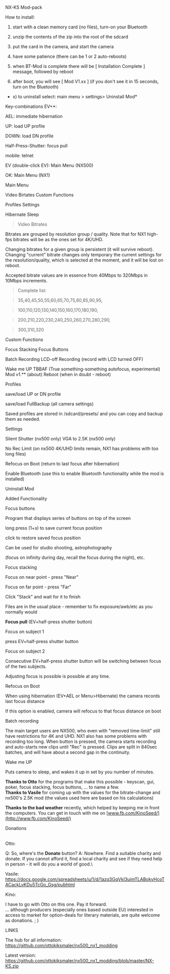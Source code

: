 NX-KS Mod-pack

How to install:

 1) start with a clean memory card (no files), turn-on your Bluetooth

2) unzip the contents of the zip into the root of the sdcard

3) put the card in the camera, and start the camera

4) have some patience (there can be 1 or 2 auto-reboots)

5) when BT-Mod is complete there will be \[ Installation Complete \]
message, followed by reboot

6) after boot, you will see \[ Mod V1.xx \] (if you don\'t see it in 15
seconds, turn on the Bluetooth)

 * x) to uninstall select: main menu \> settings\> Uninstall Mod*

Key-combinations EV+\*:

AEL: immediate hibernation

UP: load UP profile

DOWN: load DN profile

Half-Press-Shutter: focus pull

mobile: telnet

EV (double-click EV): Main Menu (NX500)

OK: Main Menu (NX1)

Main Menu

Video Birtates Custom Functions

Profiles Settings

Hibernate Sleep

> Video Bitrates

Bitrates are grouped by resolution group / quality. Note that for NX1
high-fps bitrates will be as the ones set for 4K/UHD.

Changing bitrates for a given group is persistent (it will survive
reboot). Changing "current" bitrate changes only temporary the current
settings for the resolution/quality, which is selected at the moment,
and it will be lost on reboot.

Accepted bitrate values are in essence from 40Mbps to 320Mbps in 10Mbps
increments.

> Complete list:

> 35,40,45,50,55,60,65,70,75,80,85,90,95,

> 100,110,120,130,140,150,160,170,180,190,

> 200,210,220,230,240,250,260,270,280,290,

> 300,310,320

Custom Functions

Focus Stacking Focus Buttons

Batch Recording LCD-off Recording (record with LCD turned OFF)

Wake me UP TBBAF (True something-something autofocus, experimental)\
Mod v1.\*\* (about) Reboot (when in doubt - reboot)

Profiles

save/load UP or DN profile

save/load FullBackup (all camera settings)

Saved profiles are stored in /sdcard/presets/ and you can copy and
backup them as needed.

Settings

Silent Shutter (nx500 only) VGA to 2.5K (nx500 only)

No Rec Limit (on nx500 4K/UHD limits remain, NX1 has problems with too
long files)

Refocus on Boot (return to last focus after hibernation)

Enable Bluetooth (use this to enable Bluetooth functionality while the
mod is installed)

Uninstall Mod

Added Functionality

Focus buttons

Program that displays series of buttons on top of the screen

long press (1+s) to save current focus position

click to restore saved focus position

Can be used for studio shooting, astrophotography

(focus on infinity during day, recall the focus during the night), etc.

Focus stacking

Focus on near point - press \"Near\"

Focus on far point - press \"Far\"

Click \"Stack\" and wait for it to finish

Files are in the usual place - remember to fix exposure/awb/etc as you
normally would

**Focus pull** (EV+half-press shutter button)

Focus on subject 1

press EV+half-press shutter button

Focus on subject 2

Consecutive EV+half-press shutter button will be switching between focus
of the two subjects.

Adjusting focus is possible is possible at any time.

Refocus on Boot

When using hibernation (EV+AEL or Menu\>Hibernate) the camera records
last focus distance

If this option is enabled, camera will refocus to that focus distance on
boot

Batch recording

The main target users are NX500, who even with \"removed time-limit\"
still have restrictions for 4K and UHD. NX1 also has some problems with
recording too long. When button is pressed, the camera starts recording
and auto-starts new clips until \"Rec\" is pressed. Clips are split in
840sec batches, and will have about a second gap in the continuity.

Wake me UP

Puts camera to sleep, and wakes it up in set by you number of minutes.

**Thanks to Otto** for the programs that make this possible - keyscan,
gui, poker, focus stacking, focus buttons, \... to name a few.\
**Thanks to Vasile** for coming up with the values for the
bitrate-change and nx500\'s 2.5K mod (the values used here are based on
his calculations)

**Thanks to the bad weather** recently, which helped by keeping me in
front the computers. You can get in touch with me on
[www.fb.com/KinoSeed/](http://www.fb.com/KinoSeed/)

Donations

\
Otto:

Q: So, where\'s the **Donate** button? A: Nowhere. Find a suitable
charity and donate. If you cannot afford it, find a local charity and
see if they need help in person - it will do you a world of good.\

Vasile:
<https://docs.google.com/spreadsheets/u/1/d/1azq3GqVkI3uimTLABokyHcoTACackLvKDu5TcGo_Gsg/pubhtml>

Kino:

I have to go with Otto on this one. Pay it forward.\
... although producers (especially ones based outside EU) interested in
access to market for option-deals for literary materials, are quite
welcome as donations. ; )

LINKS

The hub for all information:
<https://github.com/ottokiksmaler/nx500_nx1_modding>

Latest version:
<https://github.com/ottokiksmaler/nx500_nx1_modding/blob/master/NX-KS.zip>

